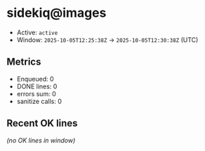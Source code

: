 # sidekiq@images

- Active: `active`
- Window: `2025-10-05T12:25:38Z` → `2025-10-05T12:30:38Z` (UTC)

## Metrics
- Enqueued: 0
- DONE lines: 0
- errors sum: 0
- sanitize calls: 0

## Recent OK lines
_(no OK lines in window)_
